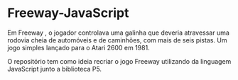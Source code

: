 # Freeway-JavaScript
Em Freeway , o jogador controlava uma galinha que deveria atravessar uma rodovia cheia de automóveis e de caminhões, com mais de seis pistas. Um jogo simples lançado para o Atari 2600 em 1981.

O repositório tem como ideia recriar o jogo Freeway utilizando da linguagem JavaScript junto a biblioteca P5.
